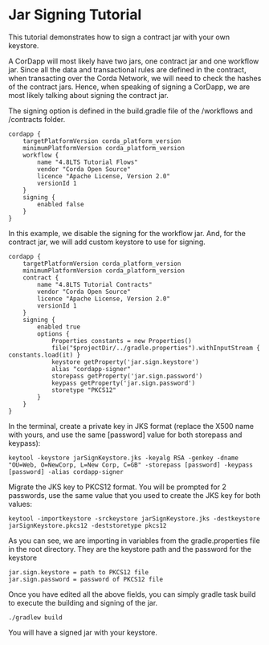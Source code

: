 # Jar Signing Tutorial

This tutorial demonstrates how to sign a contract jar with your own keystore.

A CorDapp will most likely have two jars, one contract jar and one workflow jar. Since all the data and transactional rules are defined in the contract, when transacting over the Corda Network, we will need to check the hashes of the contract jars. Hence, when speaking of signing a CorDapp, we are most likely talking about signing the contract jar.

The signing option is defined in the build.gradle file of the /workflows and /contracts folder.
```
cordapp {
    targetPlatformVersion corda_platform_version
    minimumPlatformVersion corda_platform_version
    workflow {
        name "4.8LTS Tutorial Flows"
        vendor "Corda Open Source"
        licence "Apache License, Version 2.0"
        versionId 1
    }
    signing {
        enabled false
    }
}
```
In this example, we disable the signing for the workflow jar. And, for the contract jar, we will add custom keystore to use for signing.
```
cordapp {
    targetPlatformVersion corda_platform_version
    minimumPlatformVersion corda_platform_version
    contract {
        name "4.8LTS Tutorial Contracts"
        vendor "Corda Open Source"
        licence "Apache License, Version 2.0"
        versionId 1
    }
    signing {
        enabled true
        options {
            Properties constants = new Properties()
            file("$projectDir/../gradle.properties").withInputStream { constants.load(it) }
            keystore getProperty('jar.sign.keystore')
            alias "cordapp-signer"
            storepass getProperty('jar.sign.password')
            keypass getProperty('jar.sign.password')
            storetype "PKCS12"
        }
    }
}
```
In the terminal, create a private key in JKS format (replace the X500 name with yours, and use the same [password] value for both storepass and keypass):

```
keytool -keystore jarSignKeystore.jks -keyalg RSA -genkey -dname "OU=Web, O=NewCorp, L=New Corp, C=GB" -storepass [password] -keypass [password] -alias cordapp-signer
```

Migrate the JKS key to PKCS12 format. You will be prompted for 2 passwords, use the same value that you used to create the JKS key for both values:

```
keytool -importkeystore -srckeystore jarSignKeystore.jks -destkeystore jarSignKeystore.pkcs12 -deststoretype pkcs12
```

As you can see, we are importing in variables from the gradle.properties file in the root directory. They are the keystore path and the password for the keystore
```
jar.sign.keystore = path to PKCS12 file
jar.sign.password = password of PKCS12 file
```
Once you have edited all the above fields, you can simply gradle task build to execute the building and signing of the jar.
```
./gradlew build
```
You will have a signed jar with your keystore. 
